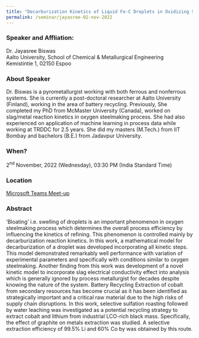 ```yaml
---
title: "Decarburization Kinetics of Liquid Fe-C Droplets in Oxidizing Slag” and Extraction of Co and Li from spent LIBs scrap by sulfation roasting (02/11/22)"
permalink: /seminar/jayasree-02-nov-2022
---
```

### Speaker and Affliation:
Dr. Jayasree Biswas<br>
Aalto University, School of Chemical & Metallurgical Engineering<br>
Kemistintie 1, 02150 Espoo<br>

### About Speaker
Dr. Biswas is a pyrometallurgist working with both ferrous and nonferrous systems. She is currently a post-doctoral researcher at Aalto University (Finland), working in the area of battery recycling. Previously, She completed my PhD from McMaster University (Canada), worked on slag/metal reaction kinetics in oxygen steelmaking process. She had also experienced on application of machine learning in process data while working at TRDDC for 2.5 years. She did my masters (M.Tech.) from IIT Bombay and bachelors (B.E.) from Jadavpur University. 

### When?
2<sup>nd</sup> November, 2022 (Wednesday), 03:30 PM (India Standard Time)

### Location
<a href="https://teams.microsoft.com/l/meetup-join/19%3ameeting_ZTY5OTVlMzMtMGVlYS00M2ZmLWI3YmMtZGUwZWQ1YWRjMmM4%40thread.v2/0?context=%7b%22Tid%22%3a%226f15cd97-f6a7-41e3-b2c5-ad4193976476%22%2c%22Oid%22%3a%2218ea1b01-cb26-43c9-bda7-970234b37130%22%7d" target="_blank">Microsoft Teams Meet-up</a>

### Abstract
‘Bloating’ i.e. swelling of droplets is an important phenomenon in oxygen steelmaking process which determines the overall process efficiency by influencing the kinetics of refining. This phenomenon is controlled mainly by decarburization reaction kinetics. In this work, a mathematical model for decarburization of a droplet was developed incorporating all kinetic steps. This model demonstrated remarkably well performance with variation of experimental parameters and specifically with conditions similar to oxygen steelmaking. Another finding from this work was development of a novel kinetic model to incorporate slag electrical conductivity effect into analysis which is generally ignored by process metallurgist for decades despite knowing the nature of the system.
Battery Recycling
Extraction of cobalt from secondary resources has become crucial as it has been identified as strategically important and a critical raw material due to the high risks of supply chain disruptions. In this work, selective sulfation roasting followed by water leaching was investigated as a potential recycling strategy to extract cobalt and lithium from industrial LCO-rich black mass. Specifically, the effect of graphite on metals extraction was studied. A selective extraction efficiency of 99.5% Li and 60% Co by was obtained by this route.

